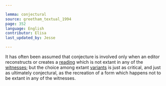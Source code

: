 ```yaml
---

lemma: conjectural
source: greetham_textual_1994
page: 352
language: English
contributor: Elisa
last_updated_by: Jesse

---
```


It has often been assumed that conjecture is involved only when an editor reconstructs or creates a [reading](readingVariant.html) which is not extant in any of the [witnesses](witness.html); but the choice among extant [variants](variant.html) is just as critical, and just as ultimately conjectural, as the recreation of a form which happens not to be extant in any of the witnesses.
